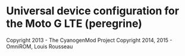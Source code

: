 Universal device configuration for the Moto G LTE (peregrine)
===============================

Copyright 2013 - The CyanogenMod Project
Copyright 2014, 2015 - OmniROM, Louis Rousseau
